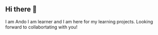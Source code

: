## Hi there 👋

I am Ando
I am learner and I am here for my learning projects. 
Looking forward to collabortating with you! 

